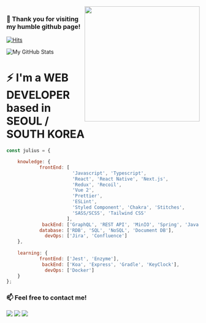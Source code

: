 <img align='right' src="https://media.giphy.com/media/3ov9jFA9wmNzHHRgsg/giphy.gif" width="300">

### 👋 Thank you for visiting my humble github page!

[![Hits](https://hits.seeyoufarm.com/api/count/incr/badge.svg?url=https%3A%2F%2Fgithub.com%2FjuliusCho)](https://hits.seeyoufarm.com)

![My GitHub Stats](https://github-readme-stats.vercel.app/api?username=juliusCho&show_icons=true)

# ⚡ I'm a WEB DEVELOPER based in SEOUL / SOUTH KOREA
```javascript
const julius = {

    knowledge: {
            frontEnd: [
                        'Javascript', 'Typescript', 
                        'React', 'React Native', 'Next.js',
                        'Redux', 'Recoil',
                        'Vue 2', 
                        'Prettier', 
                        'ESLint', 
                        'Styled Component', 'Chakra', 'Stitches',
                        'SASS/SCSS', 'Tailwind CSS'
                      ],
             backEnd: ['GraphQL', 'REST API', 'MinIO', 'Spring', 'Java', 'Maven', 'MyBatis'],
            database: ['RDB', 'SQL', 'NoSQL', 'Document DB'],
              devOps: ['Jira', 'Confluence']
    },
    
    learning: {
            frontEnd: ['Jest', 'Enzyme'],
             backEnd: ['Koa', 'Express', 'Gradle', 'KeyClock'],
              devOps: ['Docker']
    }
};
```

### 📫 Feel free to contact me!

[![](https://img.shields.io/badge/LinkedIn-Inhyo(Julius)-blue)](https://www.linkedin.com/in/julius88/)
[![](https://img.shields.io/badge/Blog-JekyllBlog-purple)](https://juliuscho.github.io/)
[![](https://img.shields.io/badge/Gmail-johncrist2000%40gmail.com-red)](mailto:johncrist2000@gmail.com)

<!--
**juliusCho/juliusCho** is a ✨ _special_ ✨ repository because its `README.md` (this file) appears on your GitHub profile.

Here are some ideas to get you started:

- 🔭 I’m currently working on ...
- 🌱 I’m currently learning ...
- 👯 I’m looking to collaborate on ...
- 🤔 I’m looking for help with ...
- 💬 Ask me about ...
- 📫 How to reach me: ...
- 😄 Pronouns: ...
- ⚡ Fun fact: ...
-->
